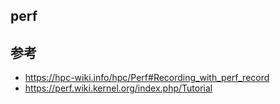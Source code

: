 ## perf




## 参考

* https://hpc-wiki.info/hpc/Perf#Recording_with_perf_record
* https://perf.wiki.kernel.org/index.php/Tutorial
